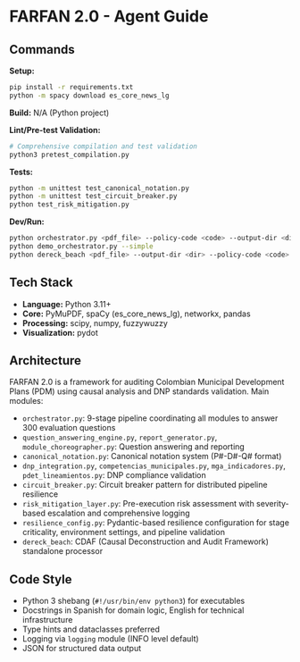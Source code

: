 # FARFAN 2.0 - Agent Guide

## Commands

**Setup:**  
```bash
pip install -r requirements.txt
python -m spacy download es_core_news_lg
```

**Build:** N/A (Python project)

**Lint/Pre-test Validation:**  
```bash
# Comprehensive compilation and test validation
python3 pretest_compilation.py
```

**Tests:**  
```bash
python -m unittest test_canonical_notation.py
python -m unittest test_circuit_breaker.py
python test_risk_mitigation.py
```

**Dev/Run:**  
```bash
python orchestrator.py <pdf_file> --policy-code <code> --output-dir <dir> [--pdet]
python demo_orchestrator.py --simple
python dereck_beach <pdf_file> --output-dir <dir> --policy-code <code> [--pdet]
```

## Tech Stack

- **Language:** Python 3.11+
- **Core:** PyMuPDF, spaCy (es_core_news_lg), networkx, pandas
- **Processing:** scipy, numpy, fuzzywuzzy
- **Visualization:** pydot

## Architecture

FARFAN 2.0 is a framework for auditing Colombian Municipal Development Plans (PDM) using causal analysis and DNP standards validation. Main modules:
- `orchestrator.py`: 9-stage pipeline coordinating all modules to answer 300 evaluation questions
- `question_answering_engine.py`, `report_generator.py`, `module_choreographer.py`: Question answering and reporting
- `canonical_notation.py`: Canonical notation system (P#-D#-Q# format)
- `dnp_integration.py`, `competencias_municipales.py`, `mga_indicadores.py`, `pdet_lineamientos.py`: DNP compliance validation
- `circuit_breaker.py`: Circuit breaker pattern for distributed pipeline resilience
- `risk_mitigation_layer.py`: Pre-execution risk assessment with severity-based escalation and comprehensive logging
- `resilience_config.py`: Pydantic-based resilience configuration for stage criticality, environment settings, and pipeline validation
- `dereck_beach`: CDAF (Causal Deconstruction and Audit Framework) standalone processor

## Code Style

- Python 3 shebang (`#!/usr/bin/env python3`) for executables
- Docstrings in Spanish for domain logic, English for technical infrastructure
- Type hints and dataclasses preferred
- Logging via `logging` module (INFO level default)
- JSON for structured data output
